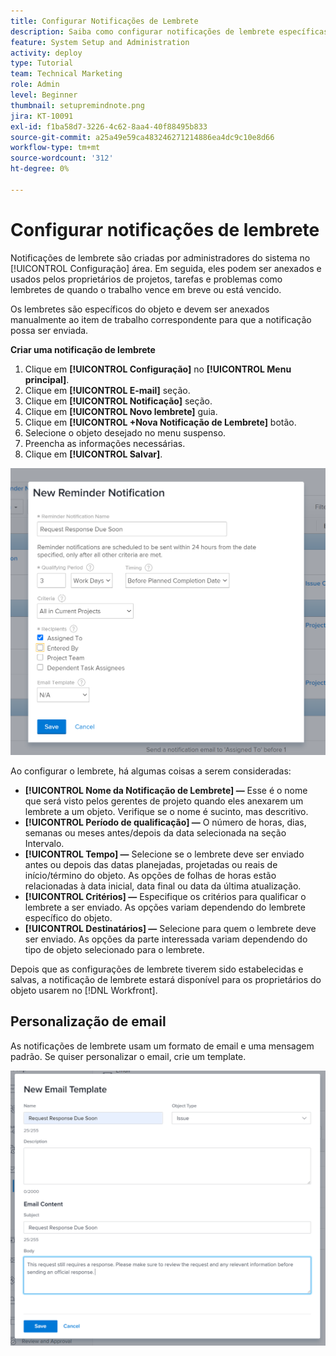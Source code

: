 ```yaml
---
title: Configurar Notificações de Lembrete
description: Saiba como configurar notificações de lembrete específicas de objeto para informar aos usuários quando o trabalho vence em breve ou está vencido.
feature: System Setup and Administration
activity: deploy
type: Tutorial
team: Technical Marketing
role: Admin
level: Beginner
thumbnail: setupremindnote.png
jira: KT-10091
exl-id: f1ba58d7-3226-4c62-8aa4-40f88495b833
source-git-commit: a25a49e59ca483246271214886ea4dc9c10e8d66
workflow-type: tm+mt
source-wordcount: '312'
ht-degree: 0%

---
```


<!---
this has the same content as the system administrator notification setup and mangement section of the email and inapp notificiations learning path
--->

# Configurar notificações de lembrete

Notificações de lembrete são criadas por administradores do sistema no [!UICONTROL Configuração] área. Em seguida, eles podem ser anexados e usados pelos proprietários de projetos, tarefas e problemas como lembretes de quando o trabalho vence em breve ou está vencido.

Os lembretes são específicos do objeto e devem ser anexados manualmente ao item de trabalho correspondente para que a notificação possa ser enviada.

**Criar uma notificação de lembrete**

1. Clique em **[!UICONTROL Configuração]** no **[!UICONTROL Menu principal]**.
1. Clique em **[!UICONTROL E-mail]** seção.
1. Clique em **[!UICONTROL Notificação]** seção.
1. Clique em **[!UICONTROL Novo lembrete]** guia.
1. Clique em **[!UICONTROL +Nova Notificação de Lembrete]** botão.
1. Selecione o objeto desejado no menu suspenso.
1. Preencha as informações necessárias.
1. Clique em **[!UICONTROL Salvar]**.

![[!UICONTROL Nova Notificação de Lembrete] janela](assets/admin-fund-reminder-notification-1.png)

Ao configurar o lembrete, há algumas coisas a serem consideradas:

* **[!UICONTROL Nome da Notificação de Lembrete] —** Esse é o nome que será visto pelos gerentes de projeto quando eles anexarem um lembrete a um objeto. Verifique se o nome é sucinto, mas descritivo.
* **[!UICONTROL Período de qualificação] —** O número de horas, dias, semanas ou meses antes/depois da data selecionada na seção Intervalo.
* **[!UICONTROL Tempo] —** Selecione se o lembrete deve ser enviado antes ou depois das datas planejadas, projetadas ou reais de início/término do objeto. As opções de folhas de horas estão relacionadas à data inicial, data final ou data da última atualização.
* **[!UICONTROL Critérios] —** Especifique os critérios para qualificar o lembrete a ser enviado. As opções variam dependendo do lembrete específico do objeto.
* **[!UICONTROL Destinatários] —** Selecione para quem o lembrete deve ser enviado. As opções da parte interessada variam dependendo do tipo de objeto selecionado para o lembrete.

Depois que as configurações de lembrete tiverem sido estabelecidas e salvas, a notificação de lembrete estará disponível para os proprietários do objeto usarem no [!DNL Workfront].

## Personalização de email

As notificações de lembrete usam um formato de email e uma mensagem padrão. Se quiser personalizar o email, crie um template.

<!---
paragraph above needs a hyperlink to an article
--->

![Janela Novo modelo de email](assets/admin-fund-email-customization.png)

<!---
learn more URLs
--->
